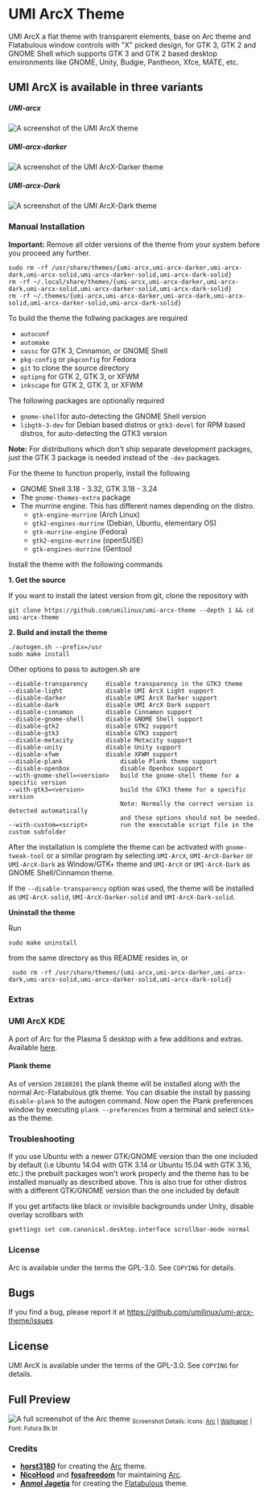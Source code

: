 # UMI ArcX Theme

UMI ArcX a flat theme with transparent elements, base on Arc theme and Flatabulous window controls with "X" picked design, for GTK 3, GTK 2 and GNOME Shell which supports GTK 3 and GTK 2 based desktop environments like GNOME, Unity, Budgie, Pantheon, Xfce, MATE, etc.

## UMI ArcX is available in three variants 

##### UMI-arcx

![A screenshot of the UMI ArcX theme](http://i.imgur.com/sGOEK6L.png)

##### UMI-arcx-darker

![A screenshot of the UMI ArcX-Darker theme](http://i.imgur.com/gneZsVQ.png)

##### UMI-arcx-Dark

![A screenshot of the UMI ArcX-Dark theme](http://i.imgur.com/zUC1pHT.png)


### Manual Installation

**Important:** Remove all older versions of the theme from your system before you proceed any further.
	
    sudo rm -rf /usr/share/themes/{umi-arcx,umi-arcx-darker,umi-arcx-dark,umi-arcx-solid,umi-arcx-darker-solid,umi-arcx-dark-solid}
    rm -rf ~/.local/share/themes/{umi-arcx,umi-arcx-darker,umi-arcx-dark,umi-arcx-solid,umi-arcx-darker-solid,umi-arcx-dark-solid}
    rm -rf ~/.themes/{umi-arcx,umi-arcx-darker,umi-arcx-dark,umi-arcx-solid,umi-arcx-darker-solid,umi-arcx-dark-solid}

To build the theme the follwing packages are required 
* `autoconf`
* `automake`
* `sassc` for GTK 3, Cinnamon, or GNOME Shell
* `pkg-config` or `pkgconfig` for Fedora
* `git` to clone the source directory
* `optipng` for GTK 2, GTK 3, or XFWM
* `inkscape` for GTK 2, GTK 3, or XFWM

The following packages are optionally required
* `gnome-shell`for auto-detecting the GNOME Shell version
* `libgtk-3-dev` for Debian based distros or `gtk3-devel` for RPM based distros, for auto-detecting the GTK3 version

**Note:** For distributions which don't ship separate development packages, just the GTK 3 package is needed instead of the `-dev` packages.

For the theme to function properly, install the following
* GNOME Shell 3.18 - 3.32, GTK 3.18 - 3.24
* The `gnome-themes-extra` package
* The murrine engine. This has different names depending on the distro.
  * `gtk-engine-murrine` (Arch Linux)
  * `gtk2-engines-murrine` (Debian, Ubuntu, elementary OS)
  * `gtk-murrine-engine` (Fedora)
  * `gtk2-engine-murrine` (openSUSE)
  * `gtk-engines-murrine` (Gentoo)

Install the theme with the following commands

**1. Get the source**

If you want to install the latest version from git, clone the repository with

    git clone https://github.com/umilinux/umi-arcx-theme --depth 1 && cd umi-arcx-theme

**2. Build and install the theme**

    ./autogen.sh --prefix=/usr
    sudo make install

Other options to pass to autogen.sh are

    --disable-transparency     disable transparency in the GTK3 theme
    --disable-light            disable UMI ArcX Light support
    --disable-darker           disable UMI ArcX Darker support
    --disable-dark             disable UMI ArcX Dark support
    --disable-cinnamon         disable Cinnamon support
    --disable-gnome-shell      disable GNOME Shell support
    --disable-gtk2             disable GTK2 support
    --disable-gtk3             disable GTK3 support
    --disable-metacity         disable Metacity support
    --disable-unity            disable Unity support
    --disable-xfwm             disable XFWM support
    --disable-plank                disable Plank theme support
    --disable-openbox              disable Openbox support
    --with-gnome-shell=<version>   build the gnome-shell theme for a specific version
    --with-gtk3=<version>          build the GTK3 theme for a specific version
                                   Note: Normally the correct version is detected automatically
                                   and these options should not be needed.
    --with-custom=<script>         run the executable script file in the custom subfolder

After the installation is complete the theme can be activated with `gnome-tweak-tool` or a similar program by selecting `UMI-ArcX`, `UMI-ArcX-Darker` or `UMI-ArcX-Dark` as Window/GTK+ theme and `UMI-ArcX` or `UMI-ArcX-Dark` as GNOME Shell/Cinnamon theme.

If the `--disable-transparency` option was used, the theme will be installed as `UMI-ArcX-solid`, `UMI-ArcX-Darker-solid` and `UMI-ArcX-Dark-solid`.

**Uninstall the theme**

Run

    sudo make uninstall

from the same directory as this README resides in, or

     sudo rm -rf /usr/share/themes/{umi-arcx,umi-arcx-darker,umi-arcx-dark,umi-arcx-solid,umi-arcx-darker-solid,umi-arcx-dark-solid}

### Extras

### UMI ArcX KDE
A port of Arc for the Plasma 5 desktop with a few additions and extras. Available [here](https://github.com/PapirusDevelopmentTeam/arc-kde).

#### Plank theme
As of version `20180201` the plank theme will be installed along with the normal Arc-Flatabulous gtk theme. You can disable the install by passing `disable-plank` to the autogen command.
Now open the Plank preferences window by executing `plank --preferences` from a terminal and select `Gtk+` as the theme.

### Troubleshooting
If you use Ubuntu with a newer GTK/GNOME version than the one included by default (i.e Ubuntu 14.04 with GTK 3.14 or Ubuntu 15.04 with GTK 3.16, etc.) the prebuilt packages won't work properly and the theme has to be installed manually as described above.
This is also true for other distros with a different GTK/GNOME version than the one included by default

If you get artifacts like black or invisible backgrounds under Unity, disable overlay scrollbars with

    gsettings set com.canonical.desktop.interface scrollbar-mode normal

### License
Arc is available under the terms the GPL-3.0. See `COPYING` for details.

## Bugs
If you find a bug, please report it at https://github.com/umilinux/umi-arcx-theme/issues

## License
UMI ArcX is available under the terms of the GPL-3.0. See `COPYING` for details.

## Full Preview
![A full screenshot of the Arc theme](http://i.imgur.com/4JSTAFB.jpg)
<sub>Screenshot Details: Icons: [Arc](https://github.com/umilinux/umi-mvx-icons) | [Wallpaper](https://pixabay.com/photo-869593/) | Font: Futura Bk bt</sub>

### Credits
* **[horst3180](https://github.com/horst3180)** for creating the [Arc](https://github.com/horst3180/arc-theme) theme.
* **[NicoHood](https://github.com/NicoHood)** and **[fossfreedom](https://github.com/fossfreedom)** for maintaining [Arc](https://github.com/NicoHood/arc-theme).
* **[Anmol Jagetia](https://github.com/anmoljagetia)** for creating the [Flatabulous](https://github.com/anmoljagetia/Flatabulous) theme.
